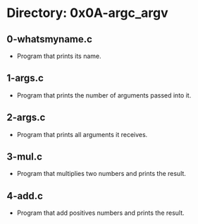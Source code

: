 # Directory: 0x0A-argc_argv

## 0-whatsmyname.c
* Program that prints its name.

## 1-args.c
* Program that prints the number of arguments passed into it.

## 2-args.c
* Program that prints all arguments it receives.

## 3-mul.c
* Program that multiplies two numbers and prints the result.

## 4-add.c
* Program that add positives numbers and prints the result.

